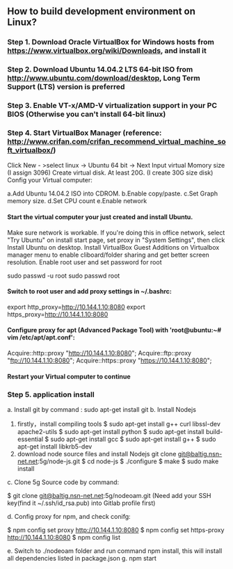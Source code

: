 ## How to build development environment on Linux?


### Step 1. Download Oracle VirtualBox for Windows hosts from https://www.virtualbox.org/wiki/Downloads, and install it
### Step 2. Download Ubuntu 14.04.2 LTS 64-bit ISO from http://www.ubuntu.com/download/desktop, Long Term Support (LTS) version is preferred
### Step 3. Enable VT-x/AMD-V virtualization support in your PC BIOS (Otherwise you can't install 64-bit linux)

### Step 4. Start VirtualBox Manager (reference: http://www.crifan.com/crifan_recommend_virtual_machine_soft_virtualbox/)


Click New - >select linux -> Ubuntu 64 bit -> Next
Input virtual Momory size (I assign 3096)
Create virtual disk. At least 20G. (I create 30G size disk)
Config your Virtual computer:


a.Add Ubuntu 14.04.2 ISO into CDROM.
b.Enable copy/paste.
c.Set Graph memory size.
d.Set CPU count
e.Enable network


#### Start the virtual computer your just created and install Ubuntu.
Make sure network is workable. If you're doing this in office network, select "Try Ubuntu" on install start page, set proxy in "System Settings", then click Install Ubuntu on desktop.
Install VirtualBox Guest Additions on Virtualbox manager menu to enable cliboard/folder sharing and get better screen resolution.
Enable root user and set password for root

sudo passwd -u root
sudo passwd root


#### Switch to root user and add proxy settings in ~/.bashrc:

export http_proxy=http://10.144.1.10:8080
export https_proxy=http://10.144.1.10:8080


#### Configure proxy for apt (Advanced Package Tool) with 'root@ubuntu:~# vim /etc/apt/apt.conf':

Acquire::http::proxy "http://10.144.1.10:8080";
Acquire::ftp::proxy "ftp://10.144.1.10:8080";
Acquire::https::proxy "https://10.144.1.10:8080";


#### Restart your Virtual computer to continue



### Step 5. application install


a. Install git by command : sudo apt-get install git
b. Install Nodejs

1. firstly，install compiling tools
$ sudo apt-get install g++ curl libssl-dev apache2-utils
$ sudo apt-get install python
$ sudo apt-get install build-essential
$ sudo apt-get install gcc
$ sudo apt-get install g++
$ sudo apt-get install libkrb5-dev
2. download node source files and install Nodejs
git clone git@baltig.nsn-net.net:5g/node-js.git
$ cd node-js
$ ./configure
$ make
$ sudo make install


c. Clone 5g Source code by command:

$ git clone git@baltig.nsn-net.net:5g/nodeoam.git
(Need add your SSH key(find it ~/.ssh/id_rsa.pub) into Gitlab profile first)


d. Config proxy for npm, and check conifg:

$ npm config set proxy http://10.144.1.10:8080
$ npm config set https-proxy http://10.144.1.10:8080
$ npm config list


e. Switch to ./nodeoam folder and run command npm install, this will install all dependencies listed in package.json
g. npm start
